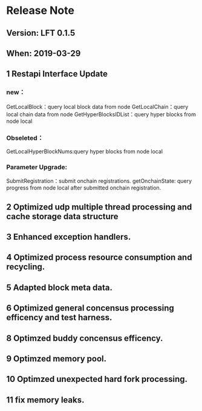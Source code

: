 # Release Note
## Version: LFT 0.1.5
## When: 2019-03-29
## 1 Restapi Interface Update
### new：
   GetLocalBlock：query local block data from node
   GetLocalChain：query local chain data from node
   GetHyperBlocksIDList：query hyper blocks from node local
   
### Obseleted：
   GetLocalHyperBlockNums:query hyper blocks from node local

### Parameter Upgrade:
   SubmitRegistration：submit onchain registrations.
   getOnchainState: query progress from node local after submitted onchain registration.

## 2 Optimized udp multiple thread processing and cache storage data structure
## 3 Enhanced exception handlers.
## 4 Optimized process resource consumption and recycling.
## 5 Adapted block meta data.
## 6 Optimized general concensus processing efficency and test harness.
## 8 Optimzed buddy concensus efficency.
## 9 Optimzed memory pool. 
## 10 Optimzed unexpected hard fork processing.
## 11 fix memory leaks.
